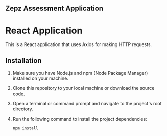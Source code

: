 ## Zepz Assessment Application

# React Application

This is a React application that uses Axios for making HTTP requests.

## Installation

1. Make sure you have Node.js and npm (Node Package Manager) installed on your machine.

2. Clone this repository to your local machine or download the source code.

3. Open a terminal or command prompt and navigate to the project's root directory.

4. Run the following command to install the project dependencies:

   ```shell
   npm install